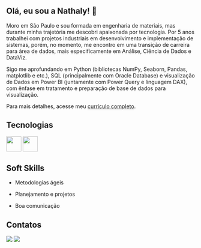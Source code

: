 ## Olá, eu sou a Nathaly! 👋


  Moro em São Paulo e sou formada em engenharia de materiais, mas durante minha trajetória me descobri apaixonada por tecnologia.
Por 5 anos trabalhei com projetos industriais em desenvolvimento e implementação de sistemas, porém, no momento, me encontro em uma transição de carreira para área de dados, mais especificamente em Análise, Ciência de Dados e DataViz. 

Sigo me aprofundando em Python (bibliotecas NumPy, Seaborn, Pandas, matplotlib e etc.), SQL (principalmente com Oracle Database) e visualização de Dados em Power BI (juntamente com Power Query e linguagem DAX), com ênfase em tratamento e preparação de base de dados para visualização.

Para mais detalhes, acesse meu [currículo completo](www.google.com.br).








## Tecnologias

<img src="https://cdn.jsdelivr.net/gh/devicons/devicon@latest/icons/python/python-original-wordmark.svg" width="40" height="40"/> <img src="https://cdn.jsdelivr.net/gh/devicons/devicon@latest/icons/oracle/oracle-original.svg" width="40" height="40" /> 

## Soft Skills

- Metodologias ágeis
* Planejamento e projetos
+ Boa comunicação

## Contatos

<div>
<a href="https://www.linkedin.com/in/nathalysantos" target="_blank"><img loading="lazy" src="https://img.shields.io/badge/-LinkedIn-%230077B5?style=for-the-badge&logo=linkedin&logoColor=white" target="_blank"></a>
<a href = "mailto:nathaly.shearer@hotmail.com"><img loading="lazy" src="https://img.shields.io/badge/Gmail-D14836?style=for-the-badge&logo=gmail&logoColor=white" target="_blank"></a>
  <div>

  
<!--
**NathalyX/NathalyX** is a ✨ _special_ ✨ repository because its `README.md` (this file) appears on your GitHub profile.

Here are some ideas to get you started:

- 🔭 I’m currently working on ...
- 🌱 I’m currently learning ...
- 👯 I’m looking to collaborate on ...
- 🤔 I’m looking for help with ...
- 💬 Ask me about ...
- 📫 How to reach me: ...
- 😄 Pronouns: ...
- ⚡ Fun fact: ...
-->
